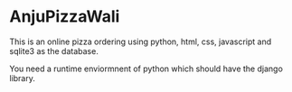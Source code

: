 # AnjuPizzaWali

This is an  online pizza ordering using python, html, css, javascript and sqlite3 as the database.

You need  a runtime enviormnent of python which should have the django library.
